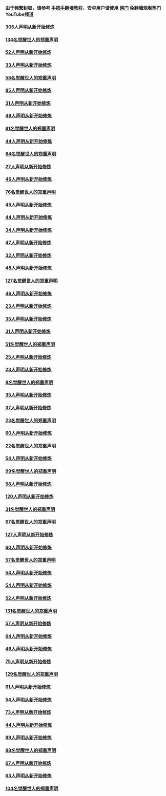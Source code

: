 #### 由于频繁封锁，请参考 [手把手翻墙教程](https://github.com/gfw-breaker/guides/wiki/)，安卓用户请使用 [网门](https://github.com/gfw-breaker/nogfw/blob/master/dl.md?t=03201300) 免翻墙观看热门YouTube频道 

#### [305人声明从新开始修炼](../pages/91/422153.md?t=03201300) 

#### [134名觉醒世人的郑重声明](../pages/91/422152.md?t=03201300) 

#### [52人声明从新开始修炼](../pages/91/421846.md?t=03201300) 

#### [33人声明从新开始修炼](../pages/91/421804.md?t=03201300) 

#### [58名觉醒世人的郑重声明](../pages/91/421845.md?t=03201300) 

#### [85人声明从新开始修炼](../pages/91/421769.md?t=03201300) 

#### [31人声明从新开始修炼](../pages/91/421763.md?t=03201300) 

#### [48人声明从新开始修炼](../pages/91/421605.md?t=03201300) 

#### [81名觉醒世人的郑重声明](../pages/91/421656.md?t=03201300) 

#### [44人声明从新开始修炼](../pages/91/421544.md?t=03201300) 

#### [84名觉醒世人的郑重声明](../pages/91/421543.md?t=03201300) 

#### [27人声明从新开始修炼](../pages/91/421465.md?t=03201300) 

#### [46人声明从新开始修炼](../pages/91/421454.md?t=03201300) 

#### [76名觉醒世人的郑重声明](../pages/91/421453.md?t=03201300) 

#### [45人声明从新开始修炼](../pages/91/421452.md?t=03201300) 

#### [44人声明从新开始修炼](../pages/91/421422.md?t=03201300) 

#### [34人声明从新开始修炼](../pages/91/421322.md?t=03201300) 

#### [47人声明从新开始修炼](../pages/91/421264.md?t=03201300) 

#### [32人声明从新开始修炼](../pages/91/421225.md?t=03201300) 

#### [48人声明从新开始修炼](../pages/91/421202.md?t=03201300) 

#### [127名觉醒世人的郑重声明](../pages/91/421224.md?t=03201300) 

#### [46人声明从新开始修炼](../pages/91/421203.md?t=03201300) 

#### [23人声明从新开始修炼](../pages/91/421138.md?t=03201300) 

#### [35人声明从新开始修炼](../pages/91/421122.md?t=03201300) 

#### [31人声明从新开始修炼](../pages/91/421081.md?t=03201300) 

#### [51名觉醒世人的郑重声明](../pages/91/421080.md?t=03201300) 

#### [25人声明从新开始修炼](../pages/91/421020.md?t=03201300) 

#### [23人声明从新开始修炼](../pages/91/420884.md?t=03201300) 

#### [8名觉醒世人的郑重声明](../pages/91/420883.md?t=03201300) 

#### [35人声明从新开始修炼](../pages/91/420809.md?t=03201300) 

#### [37人声明从新开始修炼](../pages/91/420766.md?t=03201300) 

#### [23名觉醒世人的郑重声明](../pages/91/420765.md?t=03201300) 

#### [60人声明从新开始修炼](../pages/91/420727.md?t=03201300) 

#### [22名觉醒世人的郑重声明](../pages/91/420726.md?t=03201300) 

#### [54人声明从新开始修炼](../pages/91/420529.md?t=03201300) 

#### [99名觉醒世人的郑重声明](../pages/91/420528.md?t=03201300) 

#### [58人声明从新开始修炼](../pages/91/420198.md?t=03201300) 

#### [120人声明从新开始修炼](../pages/91/420141.md?t=03201300) 

#### [31名觉醒世人的郑重声明](../pages/91/420197.md?t=03201300) 

#### [67名觉醒世人的郑重声明](../pages/91/420140.md?t=03201300) 

#### [127人声明从新开始修炼](../pages/91/420082.md?t=03201300) 

#### [60人声明从新开始修炼](../pages/91/420081.md?t=03201300) 

#### [57名觉醒世人的郑重声明](../pages/91/420080.md?t=03201300) 

#### [54人声明从新开始修炼](../pages/91/419533.md?t=03201300) 

#### [54人声明从新开始修炼](../pages/91/419532.md?t=03201300) 

#### [52人声明从新开始修炼](../pages/91/419531.md?t=03201300) 

#### [131名觉醒世人的郑重声明](../pages/91/419530.md?t=03201300) 

#### [57人声明从新开始修炼](../pages/91/419430.md?t=03201300) 

#### [64人声明从新开始修炼](../pages/91/419429.md?t=03201300) 

#### [46人声明从新开始修炼](../pages/91/419428.md?t=03201300) 

#### [75人声明从新开始修炼](../pages/91/419427.md?t=03201300) 

#### [129名觉醒世人的郑重声明](../pages/91/419426.md?t=03201300) 

#### [61人声明从新开始修炼](../pages/91/419198.md?t=03201300) 

#### [54人声明从新开始修炼](../pages/91/419197.md?t=03201300) 

#### [73人声明从新开始修炼](../pages/91/419196.md?t=03201300) 

#### [44人声明从新开始修炼](../pages/91/419075.md?t=03201300) 

#### [89人声明从新开始修炼](../pages/91/419074.md?t=03201300) 

#### [88名觉醒世人的郑重声明](../pages/91/419195.md?t=03201300) 

#### [67人声明从新开始修炼](../pages/91/419073.md?t=03201300) 

#### [63人声明从新开始修炼](../pages/91/419072.md?t=03201300) 

#### [104名觉醒世人的郑重声明](../pages/91/419071.md?t=03201300) 

